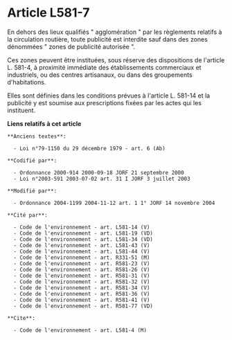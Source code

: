 # Article L581-7

En dehors des lieux qualifiés " agglomération " par les règlements relatifs à la circulation routière, toute publicité est
interdite sauf dans des zones dénommées " zones de publicité autorisée ".

Ces zones peuvent être instituées, sous réserve des dispositions de l'article L. 581-4, à proximité immédiate des
établissements commerciaux et industriels, ou des centres artisanaux, ou dans des groupements d'habitations.

Elles sont définies dans les conditions prévues à l'article L. 581-14 et la publicité y est soumise aux prescriptions fixées
par les actes qui les instituent.

**Liens relatifs à cet article**

	**Anciens textes**:

	  - Loi n°79-1150 du 29 décembre 1979 - art. 6 (Ab)

	**Codifié par**:

	  - Ordonnance 2000-914 2000-09-18 JORF 21 septembre 2000
	  - Loi n°2003-591 2003-07-02 art. 31 I JORF 3 juillet 2003

	**Modifié par**:

	  - Ordonnance 2004-1199 2004-11-12 art. 1 1° JORF 14 novembre 2004

	**Cité par**:

	  - Code de l'environnement - art. L581-14 (V)
	  - Code de l'environnement - art. L581-19 (VD)
	  - Code de l'environnement - art. L581-34 (VD)
	  - Code de l'environnement - art. L581-43 (V)
	  - Code de l'environnement - art. L581-44 (V)
	  - Code de l'environnement - art. R331-51 (M)
	  - Code de l'environnement - art. R581-23 (V)
	  - Code de l'environnement - art. R581-26 (V)
	  - Code de l'environnement - art. R581-31 (V)
	  - Code de l'environnement - art. R581-32 (V)
	  - Code de l'environnement - art. R581-34 (V)
	  - Code de l'environnement - art. R581-36 (V)
	  - Code de l'environnement - art. R581-41 (V)
	  - Code de l'environnement - art. R581-77 (VD)

	**Cite**:

	  - Code de l'environnement - art. L581-4 (M)
